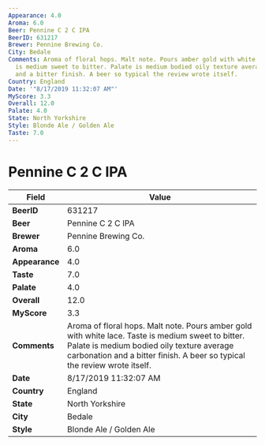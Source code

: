 ```yaml
---
Appearance: 4.0
Aroma: 6.0
Beer: Pennine C 2 C IPA
BeerID: 631217
Brewer: Pennine Brewing Co.
City: Bedale
Comments: Aroma of floral hops. Malt note. Pours amber gold with white lace. Taste
  is medium sweet to bitter. Palate is medium bodied oily texture average carbonation
  and a bitter finish. A beer so typical the review wrote itself.
Country: England
Date: '"8/17/2019 11:32:07 AM"'
MyScore: 3.3
Overall: 12.0
Palate: 4.0
State: North Yorkshire
Style: Blonde Ale / Golden Ale
Taste: 7.0
---
```


# Pennine C 2 C IPA

| Field         | Value |
|---------------|-------|
| **BeerID** | 631217 |
| **Beer** | Pennine C 2 C IPA |
| **Brewer** | Pennine Brewing Co. |
| **Aroma** | 6.0 |
| **Appearance** | 4.0 |
| **Taste** | 7.0 |
| **Palate** | 4.0 |
| **Overall** | 12.0 |
| **MyScore** | 3.3 |
| **Comments** | Aroma of floral hops. Malt note. Pours amber gold with white lace. Taste is medium sweet to bitter. Palate is medium bodied oily texture average carbonation and a bitter finish. A beer so typical the review wrote itself. |
| **Date** | 8/17/2019 11:32:07 AM |
| **Country** | England |
| **State** | North Yorkshire |
| **City** | Bedale |
| **Style** | Blonde Ale / Golden Ale |
